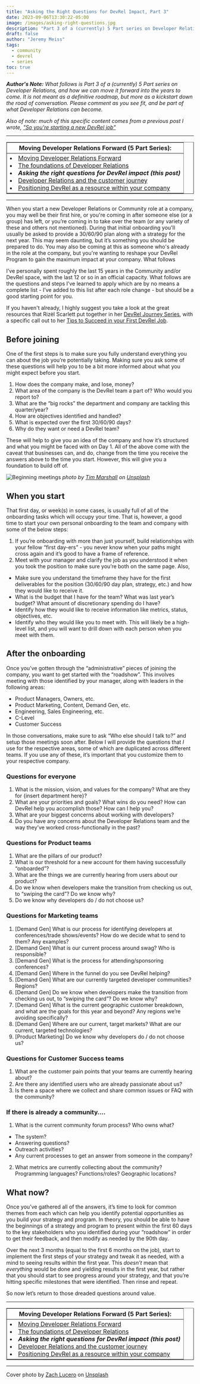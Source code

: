```yaml
---
title: "Asking the Right Questions for DevRel Impact, Part 3"
date: 2023-09-06T13:30:22-05:00
image: /images/asking-right-questions.jpg
description: "Part 3 of a (currently) 5 Part series on Developer Relations, and how we can move it forward into the years to come. When you start a new Developer Relations or Community role at a company, it's important to get a handle on where DevRel sits within your company. These questions will help."
draft: false
author: "Jeremy Meiss"
tags:
  - community
  - devrel
  - series
toc: true
---
```


_**Author's Note:** What follows is Part 3 of a (currently) 5 Part series on Developer Relations, and how we can move it forward into the years to come. It is not meant as a definitive roadmap, but more as a kickstart down the road of conversation. Please comment as you see fit, and be part of what Developer Relations can become._

_Also of note: much of this specific content comes from a previous post I wrote, ["So you're starting a new DevRel job"](so-youre-starting-a-new-devrel-job)_

---

<table width="50%" border="1">
    <tr>
        <th>Moving Developer Relations Forward (5 Part Series):</th>
    </tr>
    <tr>
        <td>
            <li><a href="/posts/moving-devrel-forward">Moving Developer Relations Forward</a></li>
            <li><a href="/posts/the-foundations-of-devrel">The foundations of Developer Relations</a></li>
            <li><strong><em>Asking the right questions for DevRel impact (this post)</em></strong></li>
            <li><a href="/posts/devrel-and-the-customer-journey">Developer Relations and the customer journey</a></li>
            <li><a href="/posts/positioning-devrel-as-a-resource">Positioning DevRel as a resource within your company</a></li>
        </td>
    </tr>
</table>

---

When you start a new Developer Relations or Community role at a company, you may well be their first hire, or you're coming in after someone else (or a group) has left, or you’re coming in to take over the team (or any variety of these and others not mentioned). During that initial onboarding you'll usually be asked to provide a 30/60/90 plan along with a strategy for the next year. This may seem daunting, but it’s something you should be prepared to do. You may also be coming at this as someone who's already in the role at the company, but you're wanting to reshape your DevRel Program to gain the maximum impact at your company. What follows 

I’ve personally spent roughly the last 15 years in the Community and/or DevRel space, with the last 12 or so in an official capacity. What follows are the questions and steps I’ve learned to apply which are by no means a complete list - I’ve added to this list after each role change - but should be a good starting point for you. 

If you haven't already, I highly suggest you take a look at the great resources that Rizèl Scarlett put together in her [DevRel Journey Series](https://dev.to/blackgirlbytes/series/19293), with a specific call out to her [Tips to Succeed in your First DevRel Job](https://dev.to/blackgirlbytes/tips-to-succeed-in-your-first-devrel-job-48m7).

## Before joining

One of the first steps is to make sure you fully understand everything you can about the job you’re potentially taking. Making sure you ask some of these questions will help you to be a bit more informed about what you might expect before you start.

1. How does the company make, and lose, money?
2. What area of the company is the DevRel team a part of? Who would you report to?
3. What are the “big rocks” the department and company are tackling this quarter/year?
4. How are objectives identified and handled?
5. What is expected over the first 30/60/90 days?
6. Why do they want or need a DevRel team?

These will help to give you an idea of the company and how it’s structured and what you might be faced with on Day 1. All of the above come with the caveat that businesses can, and do, change from the time you receive the answers above to the time you start. However, this will give you a foundation to build off of.

![Beginning meetings](https://dev-to-uploads.s3.amazonaws.com/uploads/articles/ndebj3n68n7fr5c3hygi.jpg)
_photo by <a href="https://unsplash.com/@timmarshall?utm_source=unsplash&utm_medium=referral&utm_content=creditCopyText">Tim Marshall</a> on <a href="https://unsplash.com/s/photos/new-meetings?utm_source=unsplash&utm_medium=referral&utm_content=creditCopyText">Unsplash</a>_

## When you start

That first day, or week(s) in some cases, is usually full of all of the onboarding tasks which will occupy your time. That is, however, a good time to start your own personal onboarding to the team and company with some of the below steps:

1. If you’re onboarding with more than just yourself, build relationships with your fellow “first day-ers” - you never know when your paths might cross again and it’s good to have a frame of reference.
2. Meet with your manager and clarify the job as you understood it when you took the position to make sure you’re both on the same page. Also,
  * Make sure you understand the timeframe they have for the first deliverables for the position (30/60/90 day plan, strategy, etc.) and how they would like to receive it.
  * What is the budget that I have for the team? What was last year’s budget? What amount of discretionary spending do I have?
  * Identify how they would like to receive information like metrics, status, objectives, etc.
  * Identify who they would like you to meet with. This will likely be a high-level list, and you will want to drill down with each person when you meet with them.

## After the onboarding

Once you’ve gotten through the “administrative” pieces of joining the company, you want to get started with the “roadshow”. This involves meeting with those identified by your manager, along with leaders in the following areas:
- Product Managers, Owners, etc.
- Product Marketing, Content, Demand Gen, etc.
- Engineering, Sales Engineering, etc.
- C-Level
- Customer Success

In those conversations, make sure to ask “Who else should I talk to?” and setup those meetings soon after. Below I will provide the questions that _I_ use for the respective areas, some of which are duplicated across different teams. If you use any of these, it’s important that you customize them to your respective company. 

### Questions for everyone

1. What is the mission, vision, and values for the company? What are they for {insert department here}?
2. What are your priorities and goals? What wins do you need? How can DevRel help you accomplish those? How can I help you?
3. What are your biggest concerns about working with developers?
4. Do you have any concerns about the Developer Relations team and the way they’ve worked cross-functionally in the past?

### Questions for Product teams

1. What are the pillars of our product?
2. What is our threshold for a new account for them having successfully “onboarded”?
3. What are the things we are currently hearing from users about our product?
4. Do we know when developers make the transition from checking us out, to “swiping the card”? Do we know why?
5. Do we know why developers do / do not choose us?

### Questions for Marketing teams

1. [Demand Gen] What is our process for identifying developers at conferences/trade shows/events? How do we decide what to send to them? Any examples?
2. [Demand Gen] What is our current process around swag? Who is responsible?
3. [Demand Gen] What is the process for attending/sponsoring conferences?
4. [Demand Gen] Where in the funnel do you see DevRel helping? 
5. [Demand Gen] What are our currently targeted developer communities? Regions?
6. [Demand Gen] Do we know when developers make the transition from checking us out, to “swiping the card”? Do we know why?
7. [Demand Gen] What is the current geographic customer breakdown, and what are the goals for this year and beyond? Any regions we’re avoiding specifically?
8. [Demand Gen] Where are our current, target markets? What are our current, targeted technologies?
4. [Product Marketing] Do we know why developers do / do not choose us?

### Questions for Customer Success teams

1. What are the customer pain points that your teams are currently hearing about? 
2. Are there any identified users who are already passionate about us?
3. Is there a space where we collect and share common issues or FAQ with the community?

### If there is already a community….

1. What is the current community forum process? Who owns what?
  * The system?
  * Answering questions?
  * Outreach activities?
  * Any current processes to get an answer from someone in the company?
2. What metrics are currently collecting about the community? Programming languages? Functions/roles? Geographic locations?

## What now?

Once you’ve gathered all of the answers, it’s time to look for common themes from each which can help you identify potential opportunities as you build your strategy and program. In theory, you should be able to have the beginnings of a strategy and program to present within the first 60 days to the key stakeholders who you identified during your “roadshow” in order to get their feedback, and then modify as needed by the 90th day. 

Over the next 3 months (equal to the first 6 months on the job), start to implement the first steps of your strategy and tweak it as needed, with a mind to seeing results within the first year. This _doesn’t_ mean that _everything_ would be done and yielding results in the first year, but rather that you should start to see progress around your strategy, and that you’re hitting specific milestones that were identified. Then rinse and repeat.

So now let’s return to those dreaded questions around value.

---

<table width="50%" border="1">
    <tr>
        <th>Moving Developer Relations Forward (5 Part Series):</th>
    </tr>
    <tr>
        <td>
            <li><a href="moving-devrel-forward">Moving Developer Relations Forward</a></li>
            <li><a href="the-foundations-of-devrel">The foundations of Developer Relations</a></li>
            <li><strong><em>Asking the right questions for DevRel impact (this post)</em></strong></li>
            <li><a href="devrel-and-the-customer-journey">Developer Relations and the customer journey</a></li>
            <li><a href="positioning-devrel-as-a-resource">Positioning DevRel as a resource within your company</a></li>
        </td>
    </tr>
</table>

---

Cover photo by <a href="https://unsplash.com/@zlucerophoto?utm_source=unsplash&utm_medium=referral&utm_content=creditCopyText">Zach Lucero</a> on <a href="https://unsplash.com/photos/qAriosuB-lY?utm_source=unsplash&utm_medium=referral&utm_content=creditCopyText">Unsplash</a>
